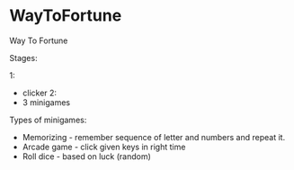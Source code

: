 # WayToFortune
Way To Fortune

Stages:

1:
  - clicker
2: 
  - 3 minigames 
  
  
  
Types of minigames:
 - Memorizing - remember sequence of letter and numbers and repeat it.
 - Arcade game - click given keys in right time
 - Roll dice -  based on luck (random)
